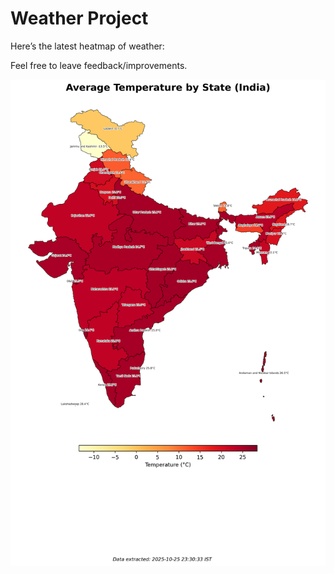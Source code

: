# Weather Project

Here’s the latest heatmap of weather:

Feel free to leave feedback/improvements.

![India Heatmap](docs/assets/india_heatmap.png?v=FD1044)
